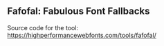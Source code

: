 ## Fafofal: Fabulous Font Fallbacks

Source code for the tool:
https://highperformancewebfonts.com/tools/fafofal/
